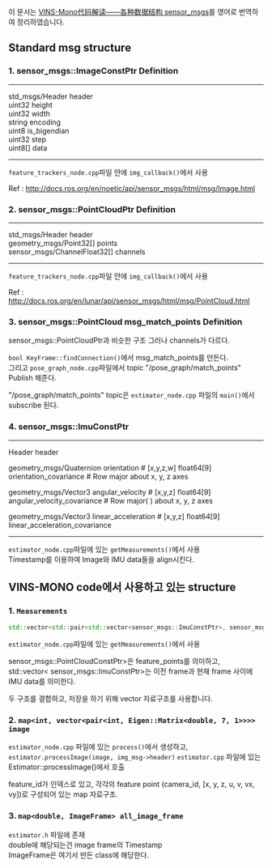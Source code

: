 이 문서는 [VINS-Mono代码解读——各种数据结构 sensor_msgs](https://blog.csdn.net/qq_41839222/article/details/86030962)를 영어로 번역하여 정리하였습니다.  


## Standard msg structure

### 1. sensor_msgs::ImageConstPtr Definition
---
std_msgs/Header header  
uint32 height            
uint32 width            
string encoding  
uint8 is_bigendian  
uint32 step  
uint8[] data  

---

`feature_trackers_node.cpp`파일 안에 `img_callback()`에서 사용

Ref : http://docs.ros.org/en/noetic/api/sensor_msgs/html/msg/Image.html



### 2. sensor_msgs::PointCloudPtr Definition
---
std_msgs/Header header  
geometry_msgs/Point32[] points  
sensor_msgs/ChannelFloat32[] channels   

---

`feature_trackers_node.cpp`파일 안에 `img_callback()`에서 사용  

Ref : http://docs.ros.org/en/lunar/api/sensor_msgs/html/msg/PointCloud.html

### 3. sensor_msgs::PointCloud msg_match_points Definition

sensor_msgs::PointCloudPtr과 비슷한 구조 그러나 channels가 다르다.  

`bool KeyFrame::findConnection()`에서 msg_match_points를 만든다.  
그리고 `pose_graph_node.cpp`파일에서 topic "/pose_graph/match_points" Publish 해준다.  

"/pose_graph/match_points" topic은 `estimator_node.cpp` 파일의 `main()`에서 subscribe 된다.  

### 4. sensor_msgs::ImuConstPtr
---
Header header	

geometry_msgs/Quaternion orientation	# [x,y,z,w]
float64[9] orientation_covariance		# Row major about x, y, z axes

geometry_msgs/Vector3 angular_velocity	#   [x,y,z] 
float64[9] angular_velocity_covariance	#  Row major(   ) about x, y, z axes

geometry_msgs/Vector3 linear_acceleration	#  [x,y,z]
float64[9] linear_acceleration_covariance

---

`estimator_node.cpp`파일에 있는 `getMeasurements()`에서 사용  
Timestamp를 이용하여 Image와 IMU data들을 align시킨다.

## VINS-MONO code에서 사용하고 있는 structure

### 1. `Measurements`  

```cpp
std::vector<std::pair<std::vector<sensor_msgs::ImuConstPtr>, sensor_msgs::PointCloudConstPtr>> measurements;
```

`estimator_node.cpp`파일에 있는 `getMeasurements()`에서 사용   

sensor_msgs::PointCloudConstPtr>은 feature_points를 의미하고,  
std::vector< sensor_msgs::ImuConstPtr>는 이전 frame과 현재 frame 사이에 IMU data를 의미한다.  

두 구조를 결합하고, 저장을 하기 위해 vector 자료구조를 사용합니다.  

### 2. `map<int, vector<pair<int, Eigen::Matrix<double, 7, 1>>>> image`  

`estimator_node.cpp` 파일에 있는 `process()`에서 생성하고, `estimator.processImage(image, img_msg->header)`
`estimator.cpp` 파일에 있는 Estimator::processImage()에서 호출  

feature_id가 인덱스로 있고, 각각의 feature point  (camera_id, [x, y, z, u, v, vx, vy])로 구성되어 있는 map 자료구조.  

### 3. `map<double, ImageFrame> all_image_frame`  

`estimator.h` 파일에 존재  
double에 해당되는건 image frame의 Timestamp  
ImageFrame은 여기서 만든 class에 해당한다.  
